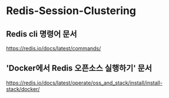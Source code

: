 # Redis-Session-Clustering

## Redis cli 명령어 문서
https://redis.io/docs/latest/commands/

## 'Docker에서 Redis 오픈소스 실행하기' 문서
https://redis.io/docs/latest/operate/oss_and_stack/install/install-stack/docker/